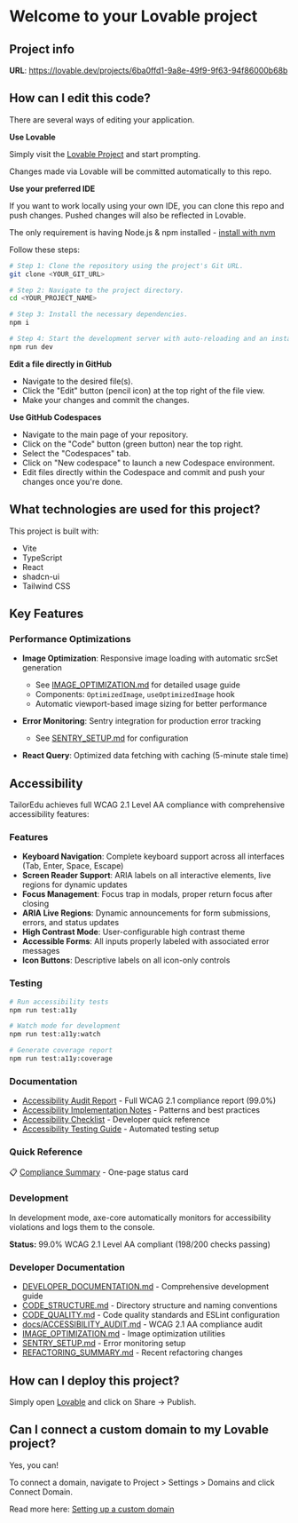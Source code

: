 # Welcome to your Lovable project

## Project info

**URL**: https://lovable.dev/projects/6ba0ffd1-9a8e-49f9-9f63-94f86000b68b

## How can I edit this code?

There are several ways of editing your application.

**Use Lovable**

Simply visit the [Lovable Project](https://lovable.dev/projects/6ba0ffd1-9a8e-49f9-9f63-94f86000b68b) and start prompting.

Changes made via Lovable will be committed automatically to this repo.

**Use your preferred IDE**

If you want to work locally using your own IDE, you can clone this repo and push changes. Pushed changes will also be reflected in Lovable.

The only requirement is having Node.js & npm installed - [install with nvm](https://github.com/nvm-sh/nvm#installing-and-updating)

Follow these steps:

```sh
# Step 1: Clone the repository using the project's Git URL.
git clone <YOUR_GIT_URL>

# Step 2: Navigate to the project directory.
cd <YOUR_PROJECT_NAME>

# Step 3: Install the necessary dependencies.
npm i

# Step 4: Start the development server with auto-reloading and an instant preview.
npm run dev
```

**Edit a file directly in GitHub**

- Navigate to the desired file(s).
- Click the "Edit" button (pencil icon) at the top right of the file view.
- Make your changes and commit the changes.

**Use GitHub Codespaces**

- Navigate to the main page of your repository.
- Click on the "Code" button (green button) near the top right.
- Select the "Codespaces" tab.
- Click on "New codespace" to launch a new Codespace environment.
- Edit files directly within the Codespace and commit and push your changes once you're done.

## What technologies are used for this project?

This project is built with:

- Vite
- TypeScript
- React
- shadcn-ui
- Tailwind CSS

## Key Features

### Performance Optimizations

- **Image Optimization**: Responsive image loading with automatic srcSet generation
  - See [IMAGE_OPTIMIZATION.md](IMAGE_OPTIMIZATION.md) for detailed usage guide
  - Components: `OptimizedImage`, `useOptimizedImage` hook
  - Automatic viewport-based image sizing for better performance

- **Error Monitoring**: Sentry integration for production error tracking
  - See [SENTRY_SETUP.md](SENTRY_SETUP.md) for configuration

- **React Query**: Optimized data fetching with caching (5-minute stale time)

## Accessibility

TailorEdu achieves full WCAG 2.1 Level AA compliance with comprehensive accessibility features:

### Features
- **Keyboard Navigation**: Complete keyboard support across all interfaces (Tab, Enter, Space, Escape)
- **Screen Reader Support**: ARIA labels on all interactive elements, live regions for dynamic updates
- **Focus Management**: Focus trap in modals, proper return focus after closing
- **ARIA Live Regions**: Dynamic announcements for form submissions, errors, and status updates
- **High Contrast Mode**: User-configurable high contrast theme
- **Accessible Forms**: All inputs properly labeled with associated error messages
- **Icon Buttons**: Descriptive labels on all icon-only controls

### Testing
```bash
# Run accessibility tests
npm run test:a11y

# Watch mode for development
npm run test:a11y:watch

# Generate coverage report
npm run test:a11y:coverage
```

### Documentation
- [Accessibility Audit Report](docs/ACCESSIBILITY_AUDIT.md) - Full WCAG 2.1 compliance report (99.0%)
- [Accessibility Implementation Notes](docs/ACCESSIBILITY_NOTES.md) - Patterns and best practices
- [Accessibility Checklist](docs/ACCESSIBILITY_CHECKLIST.md) - Developer quick reference
- [Accessibility Testing Guide](src/test/accessibility.test.ts) - Automated testing setup

### Quick Reference
📋 [Compliance Summary](docs/ACCESSIBILITY_COMPLIANCE_SUMMARY.md) - One-page status card

### Development
In development mode, axe-core automatically monitors for accessibility violations and logs them to the console.

**Status:** 99.0% WCAG 2.1 Level AA compliant (198/200 checks passing)

### Developer Documentation

- [DEVELOPER_DOCUMENTATION.md](DEVELOPER_DOCUMENTATION.md) - Comprehensive development guide
- [CODE_STRUCTURE.md](CODE_STRUCTURE.md) - Directory structure and naming conventions
- [CODE_QUALITY.md](CODE_QUALITY.md) - Code quality standards and ESLint configuration
- [docs/ACCESSIBILITY_AUDIT.md](docs/ACCESSIBILITY_AUDIT.md) - WCAG 2.1 AA compliance audit
- [IMAGE_OPTIMIZATION.md](IMAGE_OPTIMIZATION.md) - Image optimization utilities
- [SENTRY_SETUP.md](SENTRY_SETUP.md) - Error monitoring setup
- [REFACTORING_SUMMARY.md](REFACTORING_SUMMARY.md) - Recent refactoring changes

## How can I deploy this project?

Simply open [Lovable](https://lovable.dev/projects/6ba0ffd1-9a8e-49f9-9f63-94f86000b68b) and click on Share -> Publish.

## Can I connect a custom domain to my Lovable project?

Yes, you can!

To connect a domain, navigate to Project > Settings > Domains and click Connect Domain.

Read more here: [Setting up a custom domain](https://docs.lovable.dev/tips-tricks/custom-domain#step-by-step-guide)
